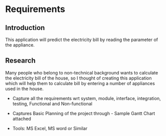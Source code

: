 # Requirements

## Introduction

This application will predict the electricity bill by reading the parameter of the appliance.

## Research

Many people who belong to non-technical background wants to calculate the electricity bill of the house, so I thought of creating this application which will help them to calculate bill by entering a number of appliances used in the house.


* Capture all the requirements wrt system, module, interface, integration, testing, Functional and Non-functional
* Captures Basic Planning of the project through - Sample Gantt Chart attached

* Tools: MS Excel, MS word or Similar

